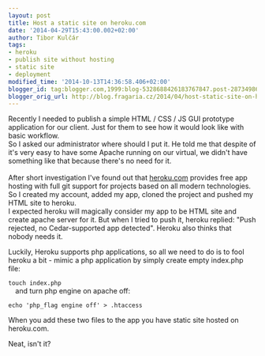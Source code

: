 ```yaml
---
layout: post
title: Host a static site on heroku.com
date: '2014-04-29T15:43:00.002+02:00'
author: Tibor Kulčár
tags:
- heroku
- publish site without hosting
- static site
- deployment
modified_time: '2014-10-13T14:36:58.406+02:00'
blogger_id: tag:blogger.com,1999:blog-5328688426183767847.post-2873498644528916294
blogger_orig_url: http://blog.fragaria.cz/2014/04/host-static-site-on-herokucom.html
---
```


Recently I needed to publish a simple HTML / CSS / JS GUI prototype
application for our client. Just for them to see how it would look like
with basic workflow.  
So I asked our administrator where should I put it. He told me that
despite of it's very easy to have some Apache running on our virtual, we
didn't have something like that because there's no need for it.  
<span id="more"></span>  
After short investigation I've found out that
[heroku.com](http://heroku.com/) provides free app hosting with full git
support for projects based on all modern technologies. So I created my
account, added my app, cloned the project and pushed my HTML site to
heroku.  
I expected heroku will magically consider my app to be HTML site and
create apache server for it. But when I tried to push it, heroku
replied: "Push rejected, no Cedar-supported app detected". Heroku also
thinks that nobody needs it.  
  
Luckily, Heroku supports php applications, so all we need to do is to
fool heroku a bit - mimic a php application by simply create empty
index.php file:  
  
`touch index.php `  
`  `and turn php engine on apache off:  
  
`echo 'php_flag engine off' > .htaccess`  
  
When you add these two files to the app you have static site hosted on
heroku.com.  
  
Neat, isn't it?
